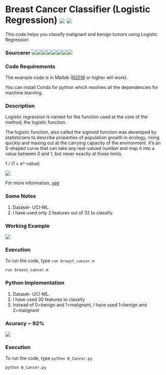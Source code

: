# Breast Cancer Classifier (Logistic Regression) [![](https://img.shields.io/github/license/sourcerer-io/hall-of-fame.svg?colorB=ff0000)](https://github.com/akshaybahadur21/BreastCancer_Classification/blob/master/LICENSE.txt)  [![](https://img.shields.io/badge/Akshay-Bahadur-brightgreen.svg?colorB=ff0000)](https://akshaybahadur.com)
This code helps you classify malignant and benign tumors using Logistic Regression

### Sourcerer [![](https://sourcerer.io/fame/akshaybahadur21/akshaybahadur21/BreastCancer_Classification/images/0)](https://sourcerer.io/fame/akshaybahadur21/akshaybahadur21/BreastCancer_Classification/links/0)[![](https://sourcerer.io/fame/akshaybahadur21/akshaybahadur21/BreastCancer_Classification/images/1)](https://sourcerer.io/fame/akshaybahadur21/akshaybahadur21/BreastCancer_Classification/links/1)[![](https://sourcerer.io/fame/akshaybahadur21/akshaybahadur21/BreastCancer_Classification/images/2)](https://sourcerer.io/fame/akshaybahadur21/akshaybahadur21/BreastCancer_Classification/links/2)[![](https://sourcerer.io/fame/akshaybahadur21/akshaybahadur21/BreastCancer_Classification/images/3)](https://sourcerer.io/fame/akshaybahadur21/akshaybahadur21/BreastCancer_Classification/links/3)[![](https://sourcerer.io/fame/akshaybahadur21/akshaybahadur21/BreastCancer_Classification/images/4)](https://sourcerer.io/fame/akshaybahadur21/akshaybahadur21/BreastCancer_Classification/links/4)[![](https://sourcerer.io/fame/akshaybahadur21/akshaybahadur21/BreastCancer_Classification/images/5)](https://sourcerer.io/fame/akshaybahadur21/akshaybahadur21/BreastCancer_Classification/links/5)[![](https://sourcerer.io/fame/akshaybahadur21/akshaybahadur21/BreastCancer_Classification/images/6)](https://sourcerer.io/fame/akshaybahadur21/akshaybahadur21/BreastCancer_Classification/links/6)[![](https://sourcerer.io/fame/akshaybahadur21/akshaybahadur21/BreastCancer_Classification/images/7)](https://sourcerer.io/fame/akshaybahadur21/akshaybahadur21/BreastCancer_Classification/links/7)

### Code Requirements
The example code is in Matlab ([R2016](https://in.mathworks.com/help/matlab/) or higher will work). 

You can install Conda for python which resolves all the dependencies for machine learning.

### Description
Logistic regression is named for the function used at the core of the method, the logistic function.

The logistic function, also called the sigmoid function was developed by statisticians to describe properties of population growth in ecology, rising quickly and maxing out at the carrying capacity of the environment. It’s an S-shaped curve that can take any real-valued number and map it into a value between 0 and 1, but never exactly at those limits.

1 / (1 + e^-value)

<img src="https://github.com/akshaybahadur21/BreastCancer_Classification/blob/master/Logistic-Function.png">

For more information, [see](https://en.wikipedia.org/wiki/Logistic_regression)

### Some Notes
1) Dataset- UCI-ML.
2) I have used only 2 features out of 32 to classify.

### Working Example
<img src="https://github.com/akshaybahadur21/BreastCancer_Classification/blob/master/breast_cancer.gif">

### Execution
To run the code, type `run breast_cancer.m`

```
run breast_cancer.m
```

### Python Implementation

1) Dataset- UCI-ML.
2) I have used 30 features to classify
3) Instead of 0=benign and 1=malignant, I have used 1=benign and 2=malignant

### Acuracy ~ 92%

<img src="https://github.com/akshaybahadur21/BreastCancer_Classification/blob/master/b_cancer_python.gif">

### Execution
To run the code, type `python B_Cancer.py`

```
python B_Cancer.py
```



